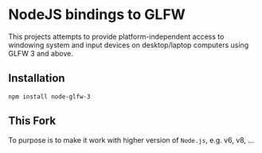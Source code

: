 NodeJS bindings to GLFW
=======================

This projects attempts to provide platform-independent access to windowing system and input devices on desktop/laptop computers using GLFW 3 and above.

Installation
------------

	npm install node-glfw-3

This Fork
------------
To purpose is to make it work with higher version of `Node.js`, e.g. v6, v8, ...
